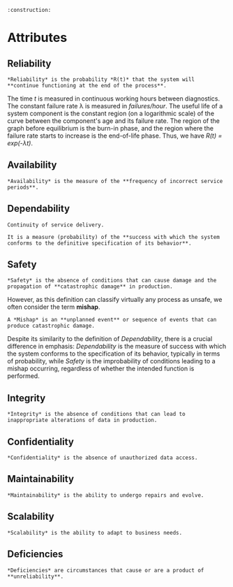 ```admonish warning title="Page under construction"
:construction:
```

# Attributes

## Reliability

```admonish tip title="Reliability Attribute"
*Reliability* is the probability *R(t)* that the system will **continue functioning at the end of the process**.
```

The time *t* is measured in continuous working hours between diagnostics.
The constant failure rate &lambda; is measured in *failures/hour*.
The useful life of a system component is the constant region (on a logarithmic scale) of the curve between the component's age and its failure rate.
The region of the graph before equilibrium is the burn-in phase, and the region where the failure rate starts to increase is the end-of-life phase.
Thus, we have *R(t) = exp(-&lambda;t)*.

## Availability

```admonish tip title="Availability Attribute"
*Availability* is the measure of the **frequency of incorrect service periods**.
```

## Dependability

```admonish tip title="Dependability Attribute"
Continuity of service delivery.

It is a measure (probability) of the **success with which the system conforms to the definitive specification of its behavior**.
```

## Safety

```admonish tip title="Safety Attribute"
*Safety* is the absence of conditions that can cause damage and the propagation of **catastrophic damage** in production.
```

However, as this definition can classify virtually any process as unsafe, we often consider the term **mishap**.

```admonish tip title="Mishap"
A *Mishap* is an **unplanned event** or sequence of events that can produce catastrophic damage.
```

Despite its similarity to the definition of *Dependability*, there is a crucial difference in emphasis:  *Dependability* is the measure of success with which the system conforms to the specification of its behavior, typically in terms of probability, while *Safety* is the improbability of conditions leading to a mishap occurring, regardless of whether the intended function is performed.

## Integrity

```admonish tip title="Integrity Attribute"
*Integrity* is the absence of conditions that can lead to inappropriate alterations of data in production.
```

## Confidentiality

```admonish tip title="Confidentiality Attribute"
*Confidentiality* is the absence of unauthorized data access.
```

## Maintainability

```admonish tip title="Maintainability Attribute"
*Maintainability* is the ability to undergo repairs and evolve.
```

## Scalability

```admonish tip title="Scalability Attribute"
*Scalability* is the ability to adapt to business needs.
```

## Deficiencies

```admonish tip title="Deficiencies Attribute"
*Deficiencies* are circumstances that cause or are a product of **unreliability**.
```
